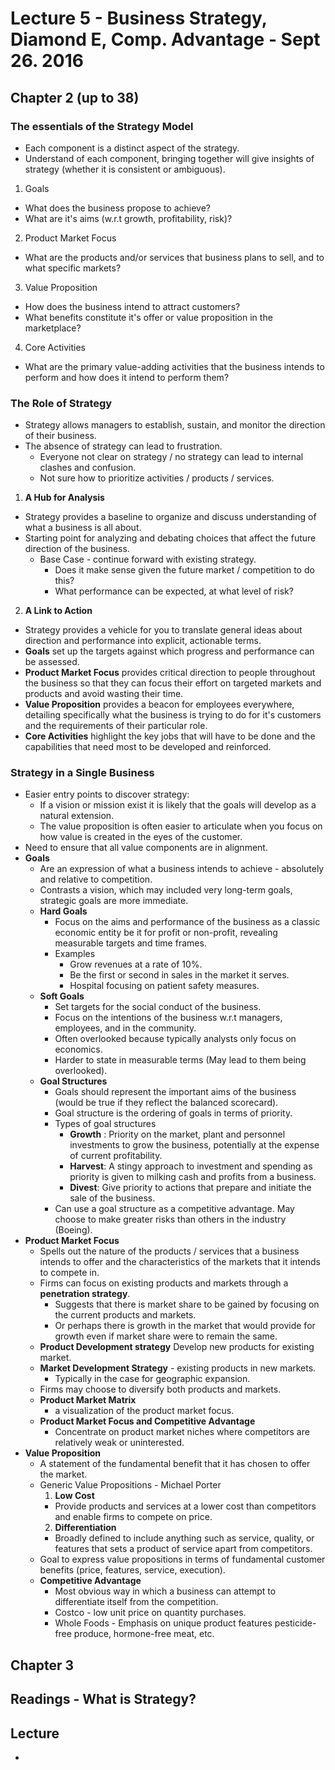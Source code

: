 # Lecture 5 - Business Strategy, Diamond E, Comp. Advantage - Sept 26. 2016
## Chapter 2 (up to 38)
### The essentials of the Strategy Model
* Each component is a distinct aspect of the strategy.
* Understand of each component, bringing together will give insights of strategy (whether it is consistent or ambiguous).

1. Goals
  * What does the business propose to achieve?
  * What are it's aims (w.r.t growth, profitability, risk)?
2. Product Market Focus
  * What are the products and/or services that business plans to sell, and to what specific markets?
3. Value Proposition
  * How does the business intend to attract customers?
  * What benefits constitute it's offer or value proposition in the marketplace?
4. Core Activities
  * What are the primary value-adding activities that the business intends to perform and how does it intend to perform them?

### The Role of Strategy
* Strategy allows managers to establish, sustain, and monitor the direction of their business.
* The absence of strategy can lead to frustration.
  * Everyone not clear on strategy / no strategy can lead to internal clashes and confusion.
  * Not sure how to prioritize activities / products / services.

1. **A Hub for Analysis**
  * Strategy provides a baseline to organize and discuss understanding of what a business is all about.
  * Starting point for analyzing and debating choices that affect the future direction of the business.
    * Base Case - continue forward with existing strategy.
      * Does it make sense given the future market / competition to do this?
      * What performance can be expected, at what level of risk?
2. **A Link to Action**
  * Strategy provides a vehicle for you to translate general ideas about direction and performance into explicit, actionable terms.
  * **Goals** set up the targets against which progress and performance can be assessed.
  * **Product Market Focus** provides critical direction to people throughout the business so that they can focus their effort on targeted markets and products and avoid wasting their time.
  * **Value Proposition** provides a beacon for employees everywhere, detailing specifically what the business is trying to do for it's customers and the requirements of their particular role.
  * **Core Activities** highlight the key jobs that will have to be done and the capabilities that need most to be developed and reinforced.
### Strategy in a Single Business
* Easier entry points to discover strategy:
  * If a vision or mission exist it is likely that the goals will develop as a natural extension.
  * The value proposition is often easier to articulate when you focus on how value is created in the eyes of the customer.
* Need to ensure that all value components are in alignment.
* **Goals**
  * Are an expression of what a business intends to achieve - absolutely and relative to competition.
  * Contrasts a vision, which may included very long-term goals, strategic goals are more immediate.
  * **Hard Goals**
    * Focus on the aims and performance of the business as a classic economic entity be it for profit or non-profit, revealing measurable targets and time frames.
    * Examples
      * Grow revenues at a rate of 10%.
      * Be the first or second in sales in the market it serves.
      * Hospital focusing on patient safety measures.
  * **Soft Goals**
    * Set targets for the social conduct of the business.
    * Focus on the intentions of the business w.r.t managers, employees, and in the community.
    * Often overlooked because typically analysts only focus on economics.
    * Harder to state in measurable terms (May lead to them being overlooked).
  * **Goal Structures**
    * Goals should represent the important aims of the business (would be true if they reflect the balanced scorecard).
    * Goal structure is the ordering of goals in terms of priority.
    * Types of goal structures
      * **Growth** : Priority on the market, plant and personnel investments to grow the business, potentially at the expense of current profitability.
      * **Harvest**: A stingy approach to investment and spending as priority is given to milking cash and profits from a business.
      * **Divest**: Give priority to actions that prepare and initiate the sale of the business.
    * Can use a goal structure as a competitive advantage. May choose to make greater risks than others in the industry (Boeing).
* **Product Market Focus**
  * Spells out the nature of the products / services that a business intends to offer and the characteristics of the markets that it intends to compete in.
  * Firms can focus on existing products and markets through a **penetration strategy**.
    * Suggests that there is market share to be gained by focusing on the current products and markets.
    * Or perhaps there is growth in the market that would provide for growth even if market share were to remain the same.
  * **Product Development strategy** Develop new products for existing market.
  * **Market Development Strategy** - existing products in new markets.
    * Typically in the case for geographic expansion.
  * Firms may choose to diversify both products and markets.
  * **Product Market Matrix**
    * a visualization of the product market focus.
  * **Product Market Focus and Competitive Advantage**
    * Concentrate on product market niches where competitors are relatively weak or uninterested.
* **Value Proposition**
  * A statement of the fundamental benefit that it has chosen to offer the market.
  * Generic Value Propositions - Michael Porter
    1. **Low Cost**
      * Provide products and services at a lower cost than competitors and enable firms to compete on price.
    2. **Differentiation**
      * Broadly defined to include anything such as service, quality, or features that sets a product of service apart from competitors.
  * Goal to express value propositions in terms of fundamental customer benefits (price, features, service, execution).
  * **Competitive Advantage**
    * Most obvious way in which a business can attempt to differentiate itself from the competition.
    * Costco - low unit price on quantity purchases.
    * Whole Foods - Emphasis on unique product features pesticide-free produce, hormone-free meat, etc.



## Chapter 3
## Readings - What is Strategy?
## Lecture
*
